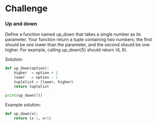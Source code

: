 # Challenge
### Up and down

Define a function named up_down that takes a single number as its parameter. Your function return a tuple containing two numbers; the first should be one lower than the parameter, and the second should be one higher.
For example, calling up_down(5) should return (4, 6).


Solution:
```py
def up_down(option):
	higher	= option + 1
	lower	= option - 1
	tuplelist = (lower, higher)
	return tuplelist

print(up_down(5))
```


Example solution:
```py
def up_down(x):
    return (x-1, x+1)
```